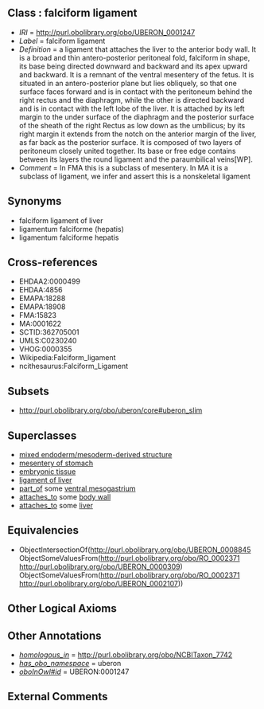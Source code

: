 
## Class : falciform ligament

 * *IRI* = http://purl.obolibrary.org/obo/UBERON_0001247
 * *Label* = falciform ligament
 * *Definition* = a ligament that attaches the liver to the anterior body wall. It is a broad and thin antero-posterior peritoneal fold, falciform in shape, its base being directed downward and backward and its apex upward and backward. It is a remnant of the ventral mesentery of the fetus. It is situated in an antero-posterior plane but lies obliquely, so that one surface faces forward and is in contact with the peritoneum behind the right rectus and the diaphragm, while the other is directed backward and is in contact with the left lobe of the liver. It is attached by its left margin to the under surface of the diaphragm and the posterior surface of the sheath of the right Rectus as low down as the umbilicus; by its right margin it extends from the notch on the anterior margin of the liver, as far back as the posterior surface. It is composed of two layers of peritoneum closely united together. Its base or free edge contains between its layers the round ligament and the paraumbilical veins[WP].
 * *Comment* = In FMA this is a subclass of mesentery. In MA it is a subclass of ligament, we infer and assert this is a nonskeletal ligament

## Synonyms

 * falciform ligament of liver
 * ligamentum falciforme (hepatis)
 * ligamentum falciforme hepatis

## Cross-references

 * EHDAA2:0000499
 * EHDAA:4856
 * EMAPA:18288
 * EMAPA:18908
 * FMA:15823
 * MA:0001622
 * SCTID:362705001
 * UMLS:C0230240
 * VHOG:0000355
 * Wikipedia:Falciform_ligament
 * ncithesaurus:Falciform_Ligament

## Subsets

 * http://purl.obolibrary.org/obo/uberon/core#uberon_slim

## Superclasses

 * [mixed endoderm/mesoderm-derived structure](../../UBERON/77/UBERON_0000077.md)
 * [mesentery of stomach](../../UBERON/81/UBERON_0003281.md)
 * [embryonic tissue](../../UBERON/91/UBERON_0005291.md)
 * [ligament of liver](../../UBERON/39/UBERON_0013139.md)
 * [part_of](../../BFO/50/BFO_0000050.md) some [ventral mesogastrium](../../UBERON/26/UBERON_0005626.md)
 * [attaches_to](../../RO/71/RO_0002371.md) some [body wall](../../UBERON/09/UBERON_0000309.md)
 * [attaches_to](../../RO/71/RO_0002371.md) some [liver](../../UBERON/07/UBERON_0002107.md)

## Equivalencies

 * ObjectIntersectionOf(<http://purl.obolibrary.org/obo/UBERON_0008845> ObjectSomeValuesFrom(<http://purl.obolibrary.org/obo/RO_0002371> <http://purl.obolibrary.org/obo/UBERON_0000309>) ObjectSomeValuesFrom(<http://purl.obolibrary.org/obo/RO_0002371> <http://purl.obolibrary.org/obo/UBERON_0002107>))

## Other Logical Axioms


## Other Annotations

 * *[homologous_in](../../core#homologous/in/core#homologous_in.md)* = http://purl.obolibrary.org/obo/NCBITaxon_7742
 * *[has_obo_namespace](../../ce/oboInOwl#hasOBONamespace.md)* = uberon
 * *[oboInOwl#id](../../id/oboInOwl#id.md)* = UBERON:0001247

## External Comments

